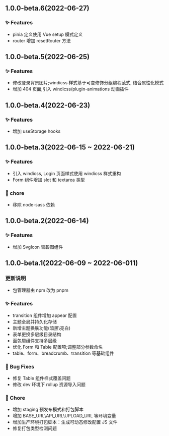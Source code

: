## 1.0.0-beta.6(2022-06-27)

### ✨ Features

- pinia 定义使用 Vue setup 模式定义
- router 增加 resetRouter 方法

## 1.0.0-beta.5(2022-06-25)

### ✨ Features

- 修改登录背景图片;windicss 样式基于可变修饰分组编程范式, 结合属性化模式
- 增加 404 页面;引入 windicss/plugin-animations 动画插件

## 1.0.0-beta.4(2022-06-23)

### ✨ Features

- 增加 useStorage hooks

## 1.0.0-beta.3(2022-06-15 ~ 2022-06-21)

### ✨ Features

- 引入 windicss, Login 页面样式使用 windicss 样式重构
- Form 组件增加 slot 和 textarea 类型

### 🎫 chore

- 移除 node-sass 依赖

## 1.0.0-beta.2(2022-06-14)

### ✨ Features

- 增加 SvgIcon 雪碧图组件

## 1.0.0-beta.1(2022-06-09 ~ 2022-06-011)

### 更新说明

- 包管理器由 npm 改为 pnpm

### ✨ Features

- transition 组件增加 appear 配置
- 主题全局并持久化存储
- 新增主题换肤功能(暗黑\亮白)
- 表单更换多层级目录结构
- 面包屑组件支持多层级
- 优化 Form 和 Table 配置项;调整部分参数命名
- table、form、breadcrumb、transition 等基础组件

### 🐛 Bug Fixes

- 修复 Table 组件样式覆盖问题
- 修改 dev 环境下 rollup 资源导入问题

### 🎫 Chore

- 增加 staging 预发布模式和打包脚本
- 增加 BASE_URL\API_URL\UPLOAD_URL 等环境变量
- 增加生产环境打包脚本：生成可动态修改配置 JS 文件
- 修复打包类型检测问题
